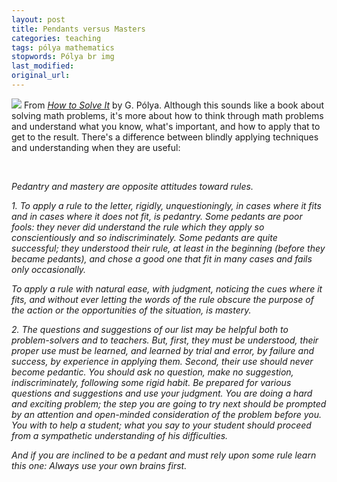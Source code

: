```yaml
---
layout: post
title: Pendants versus Masters
categories: teaching
tags: pólya mathematics
stopwords: Pólya br img
last_modified:
original_url:
---
```


<a target="_blank"  href="https://www.amazon.com/gp/product/0140124993/ref=as_li_tl?ie=UTF8&camp=1789&creative=9325&creativeASIN=0140124993&linkCode=as2&tag=hashbang09-20&linkId=81181786fabf85a963b51df8b0724a8a"><img class="book_cover float-left" src="//ws-na.amazon-adsystem.com/widgets/q?_encoding=UTF8&MarketPlace=US&ASIN=0140124993&ServiceVersion=20070822&ID=AsinImage&WS=1&Format=_SL250_&tag=hashbang09-20" /></a> From *<a target="_blank"  href="https://www.amazon.com/gp/product/0140124993/ref=as_li_tl?ie=UTF8&camp=1789&creative=9325&creativeASIN=0140124993&linkCode=as2&tag=hashbang09-20&linkId=81181786fabf85a963b51df8b0724a8a">How to Solve It</a>* by G. Pólya. Although this sounds like a book about solving math problems, it's more about how to think through math problems and understand what you know, what's important, and how to apply that to get to the result. There's a difference between blindly applying techniques and understanding when they are useful:

<br clear="all" />

*Pedantry and mastery are opposite attitudes toward rules.*

*1\. To apply a rule to the letter, rigidly, unquestioningly, in cases where it fits and in cases where it does not fit, is pedantry. Some pedants are poor fools: they never did understand the rule which they apply so conscientiously and so indiscriminately. Some pedants are quite successful; they understood their rule, at least in the beginning (before they became pedants), and chose a good one that fit in many cases and fails only occasionally.*

*To apply a rule with natural ease, with judgment, noticing the cues where it fits, and without ever letting the words of the rule obscure the purpose of the action or the opportunities of the situation, is mastery.*

*2\. The questions and suggestions of our list may be helpful both to problem-solvers and to teachers. But, first, they must be understood, their proper use must be learned, and learned by trial and error, by failure and success, by experience in applying them. Second, their use should never become pedantic. You should ask no question, make no suggestion, indiscriminately, following some rigid habit. Be prepared for various questions and suggestions and use your judgment. You are doing a hard and exciting problem; the step you are going to try next should be prompted by an attention and open-minded consideration of the problem before you. You with to help a student; what you say to your student should proceed from a sympathetic understanding of his difficulties.*

*And if you are inclined to be a pedant and must rely upon some rule learn this one: Always use your own brains first.*
